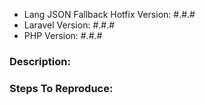 - Lang JSON Fallback Hotfix Version: #.#.#
- Laravel Version: #.#.#
- PHP Version: #.#.#


### Description:


### Steps To Reproduce:
